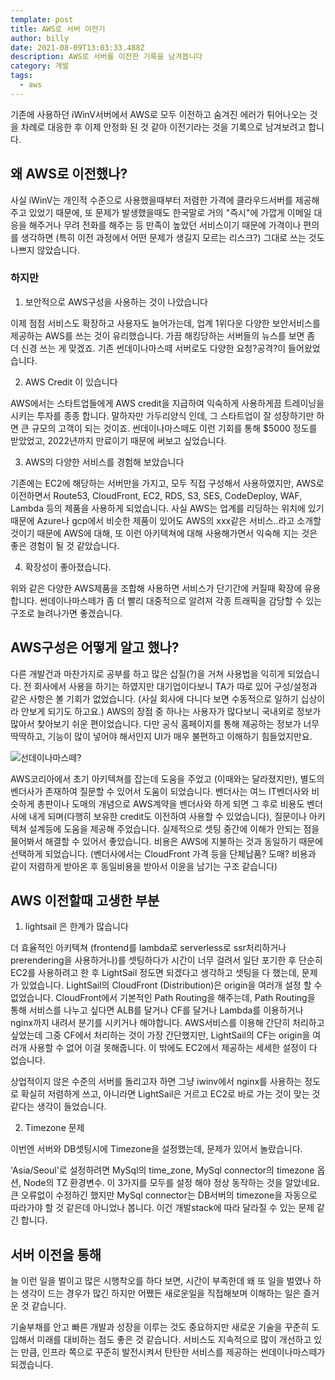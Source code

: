 ```yaml
---
template: post
title: AWS로 서버 이전기
author: billy
date: 2021-08-09T13:03:33.488Z
description: AWS로 서버를 이전한 기록을 남겨봅니다
category: 개발
tags:
  - aws
---
```

기존에 사용하던 iWinV서버에서 AWS로 모두 이전하고 숨겨진 에러가 튀어나오는 것을 차례로 대응한 후 이제 안정화 된 것 같아 이전기라는 것을 기록으로 남겨보려고 합니다.

## 왜 AWS로 이전했나?

사실 iWinV는 개인적 수준으로 사용했을때부터 저렴한 가격에 클라우드서버를 제공해 주고 있었기 때문에, 또 문제가 발생했을때도 한국말로 거의 "즉시"에 가깝게 이메일 대응을 해주거나 무려 전화를 해주는 등 만족이 높았던 서비스이기 때문에 가격이나 편의를 생각하면 (특히 이전 과정에서 어떤 문제가 생길지 모르는 리스크?) 그대로 쓰는 것도 나쁘지 않았습니다.

### 하지만

1. 보안적으로 AWS구성을 사용하는 것이 나았습니다

이제 점점 서비스도 확장하고 사용자도 늘어가는데, 업계 1위다운 다양한 보안서비스를 제공하는 AWS를 쓰는 것이 유리했습니다. 가끔 해킹당하는 서버들의 뉴스를 보면 좀 더 신경 쓰는 게 맞겠죠. 기존 썬데이나마스떼 서버로도 다양한 요청?공격?이 들어왔었습니다.

2. AWS Credit 이 있습니다

AWS에서는 스타트업들에게 AWS credit을 지급하여 익숙하게 사용하게끔 트레이닝을 시키는 투자를 종종 합니다. 말하자만 가두리양식 인데, 그 스타트업이 잘 성장하기만 하면 큰 규모의 고객이 되는 것이죠. 썬데이나마스떼도 이런 기회를 통해 $5000 정도를 받았었고, 2022년까지 만료이기 때문에 써보고 싶었습니다.

3. AWS의 다양한 서비스를 경험해 보았습니다

기존에는 EC2에 해당하는 서버만을 가지고, 모두 직접 구성해서 사용하였지만, AWS로 이전하면서 Route53, CloudFront, EC2, RDS, S3, SES, CodeDeploy, WAF, Lambda 등의 제품을 사용하게 되었습니다. 사실 AWS는 업계를 리딩하는 위치에 있기 때문에 Azure나 gcp에서 비슷한 제품이 있어도 AWS의 xxx같은 서비스..라고 소개할 것이기 때문에 AWS에 대해, 또 이런 아키텍쳐에 대해 사용해가면서 익숙해 지는 것은 좋은 경험이 될 것 같았습니다.

4. 확장성이 좋아졌습니다.

위와 같은 다양한 AWS제품을 조합해 사용하면 서비스가 단기간에 커질때 확장에 유용합니다. 썬데이나마스떼가 좀 더 빨리 대중적으로 알려져 각종 트래픽을 감당할 수 있는 구조로 늘려나가면 좋겠습니다.

## AWS구성은 어떻게 알고 했나?

다른 개발건과 마찬가지로 공부를 하고 많은 삽질(?)을 거쳐 사용법을 익히게 되었습니다. 전 회사에서 사용을 하기는 하였지만 대기업이다보니 TA가 따로 있어 구성/설정과 같은 사항은 볼 기회가 없었습니다. (사실 회사에 다니다 보면 수동적으로 일하기 십상이라 안보게 되기도 하고요.) AWS의 장점 중 하나는 사용자가 많다보니 국내외로 정보가 많아서 찾아보기 쉬운 편이었습니다. 다만 공식 홈페이지를 통해 제공하는 정보가 너무 딱딱하고, 기능이 많이 넣어야 해서인지 UI가 매우 불편하고 이해하기 힘들었지만요.

![](/media/aws.jpg "선데이나마스떼?")

AWS코리아에서 초기 아키텍쳐를 잡는데 도움을 주었고 (이때와는 달라졌지만), 별도의 벤더사가 존재하여 질문할 수 있어서 도움이 되었습니다. 벤더사는 여느 IT벤더사와 비슷하게 총판이나 도매의 개념으로 AWS계약을 벤더사와 하게 되면 그 후로 비용도 벤더사에 내게 되며(다행히 보유한 credit도 이전하여 사용할 수 있었습니다), 질문이나 아키텍쳐 설계등에 도움을 제공해 주었습니다. 실제적으로 셋팅 중간에 이해가 안되는 점을 물어봐서 해결할 수 있어서 좋았습니다. 비용은 AWS에 지불하는 것과 동일하기 때문에 선택하게 되었습니다. (벤더사에서는 CloudFront 가격 등을 단체납품? 도매? 비용과 같이 저렴하게 받아온 후 동일비용을 받아서 이윤을 남기는 구조 같습니다)

## AWS 이전할때 고생한 부분

1. lightsail 은 한계가 많습니다

더 효율적인 아키텍쳐 (frontend를 lambda로 serverless로 ssr처리하거나 prerendering을 사용하거나)를 셋팅하다가 시간이 너무 걸려서 일단 포기한 후 단순히 EC2를 사용하려고 한 후 LightSail 정도면 되겠다고 생각하고 셋팅을 다 했는데, 문제가 있었습니다. LightSail의 CloudFront (Distribution)은 origin을 여러개 설정 할 수 없었습니다. CloudFront에서 기본적인 Path Routing을 해주는데, Path Routing을 통해 서비스를 나누고 싶다면 ALB를 달거나 CF를 달거나 Lambda를 이용하거나 nginx까지 내려서 분기를 시키거나 해야합니다. AWS서비스를 이용해 간단히 처리하고 싶었는데 그중 CF에서 처리하는 것이 가장 간단했지만, LightSail의 CF는 origin을 여러개 사용할 수 없어 이걸 못해줍니다. 이 밖에도 EC2에서 제공하는 세세한 설정이 다 없습니다.

상업적이지 않은 수준의 서버를 돌리고자 하면 그냥 iwinv에서 nginx를 사용하는 정도로 확실히 저렴하게 쓰고, 아니라면 LightSail은 거르고 EC2로 바로 가는 것이 맞는 것 같다는 생각이 들었습니다.

2. Timezone 문제

이번엔 서버와 DB셋팅시에 Timezone을 설정했는데, 문제가 있어서 놀랐습니다.

'Asia/Seoul'로 설정하려면 MySql의 time_zone, MySql connector의 timezone 옵션, Node의 TZ 환경변수. 이 3가지를 모두를 설정 해야 정상 동작하는 것을 알았네요. 큰 오류없이 수정하긴 했지만 MySql connector는 DB서버의 timezone을 자동으로 따라가야 할 것 같은데 아니었나 봅니다. 이건 개발stack에 따라 달라질 수 있는 문제 같긴 합니다.

## 서버 이전을 통해

늘 이런 일을 벌이고 많은 시행착오를 하다 보면, 시간이 부족한데 왜 또 일을 벌였나 하는 생각이 드는 경우가 많긴 하지만 어쨌든 새로운일을 직접해보며 이해하는 일은 즐거운 것 같습니다.

기술부채를 안고 빠른 개발과 성장을 이루는 것도 중요하지만 새로운 기술을 꾸준히 도입해서 미래를 대비하는 점도 좋은 것 같습니다. 서비스도 지속적으로 많이 개선하고 있는 만큼, 인프라 쪽으로 꾸준히 발전시켜서 탄탄한 서비스를 제공하는 썬데이나마스떼가 되겠습니다.
